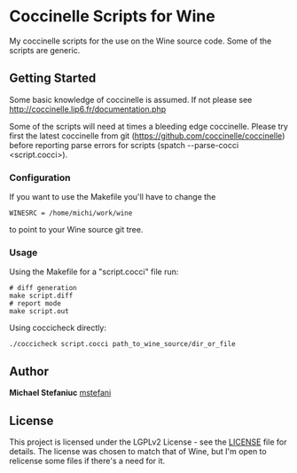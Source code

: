 # Coccinelle Scripts for Wine

My coccinelle scripts for the use on the Wine source code.
Some of the scripts are generic.

## Getting Started

Some basic knowledge of coccinelle is assumed.
If not please see http://coccinelle.lip6.fr/documentation.php

Some of the scripts will need at times a bleeding edge coccinelle.
Please try first the latest coccinelle from git (https://github.com/coccinelle/coccinelle)
before reporting parse errors for scripts (spatch --parse-cocci <script.cocci>).

### Configuration

If you want to use the Makefile you'll have to change the
```
WINESRC = /home/michi/work/wine
```
to point to your Wine source git tree.

### Usage

Using the Makefile for a "script.cocci" file run:
```
# diff generation
make script.diff
# report mode
make script.out
```

Using coccicheck directly:
```
./coccicheck script.cocci path_to_wine_source/dir_or_file
```

## Author

**Michael Stefaniuc** [mstefani](https://github.com/mstefani)

## License

This project is licensed under the LGPLv2 License - see the [LICENSE](LICENSE) file for details.
The license was chosen to match that of Wine, but I'm open to relicense some files if there's a need for it.

